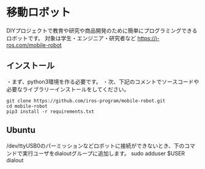 # 移動ロボット
DIYプロジェクトで教育や研究や商品開発のために簡単にプログラミングできるロボットです。
対象は学生・エンジニア・研究者など
https://i-ros.com/mobile-robot

## インストール
・まず、python3環境を作る必要です。
・次、下記のコメントでソースコードや必要なライブラリーインストールをしてください。
```
git clone https://github.com/iros-program/mobile-robot.git
cd mobile-robot
pip3 install -r requirements.txt
```
## Ubuntu
/dev/ttyUSB0のパーミッションなどロボットに接続ができないとき、下のコマンドで実行ユーザをdialoutグループに追加します。
sudo adduser $USER dialout
